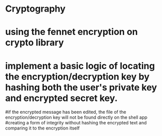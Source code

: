 # Cryptography
# using the fennet encryption on crypto library
# implement a basic logic of locating the encryption/decryption key by hashing both the user's private key and encrypted secret key.

#if the encrypted message has been edited, the file of the encryption/decryption key will not be found directly on the shell app
#creating a form of integrity without hashing the encrypted text and comparing it to the encryption itself

